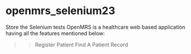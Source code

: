 # openmrs_selenium23
Store the Selenium tests
OpenMRS is a healthcare web based application having all the features mentioned below:
  >> Register Patient
  >> Find A Patient Record
